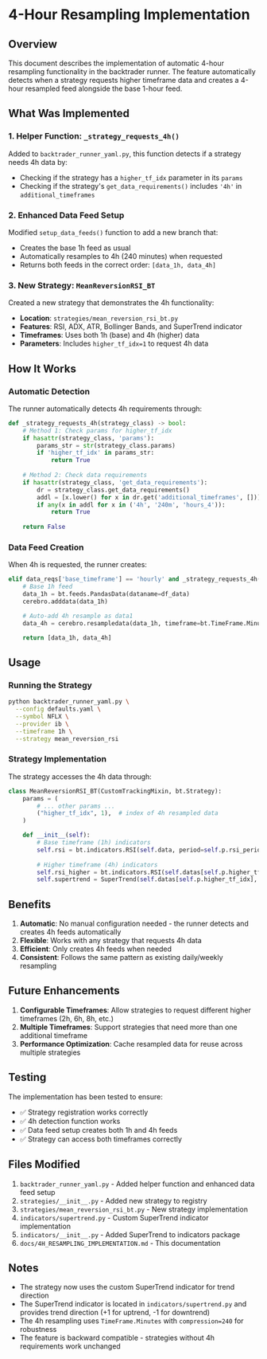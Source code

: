 # 4-Hour Resampling Implementation

## Overview

This document describes the implementation of automatic 4-hour resampling functionality in the backtrader runner. The feature automatically detects when a strategy requests higher timeframe data and creates a 4-hour resampled feed alongside the base 1-hour feed.

## What Was Implemented

### 1. Helper Function: `_strategy_requests_4h()`

Added to `backtrader_runner_yaml.py`, this function detects if a strategy needs 4h data by:

- Checking if the strategy has a `higher_tf_idx` parameter in its `params`
- Checking if the strategy's `get_data_requirements()` includes `'4h'` in `additional_timeframes`

### 2. Enhanced Data Feed Setup

Modified `setup_data_feeds()` function to add a new branch that:

- Creates the base 1h feed as usual
- Automatically resamples to 4h (240 minutes) when requested
- Returns both feeds in the correct order: `[data_1h, data_4h]`

### 3. New Strategy: `MeanReversionRSI_BT`

Created a new strategy that demonstrates the 4h functionality:

- **Location**: `strategies/mean_reversion_rsi_bt.py`
- **Features**: RSI, ADX, ATR, Bollinger Bands, and SuperTrend indicator
- **Timeframes**: Uses both 1h (base) and 4h (higher) data
- **Parameters**: Includes `higher_tf_idx=1` to request 4h data

## How It Works

### Automatic Detection

The runner automatically detects 4h requirements through:

```python
def _strategy_requests_4h(strategy_class) -> bool:
    # Method 1: Check params for higher_tf_idx
    if hasattr(strategy_class, 'params'):
        params_str = str(strategy_class.params)
        if 'higher_tf_idx' in params_str:
            return True
    
    # Method 2: Check data requirements
    if hasattr(strategy_class, 'get_data_requirements'):
        dr = strategy_class.get_data_requirements()
        addl = [x.lower() for x in dr.get('additional_timeframes', [])]
        if any(x in addl for x in ('4h', '240m', 'hours_4')):
            return True
    
    return False
```

### Data Feed Creation

When 4h is requested, the runner creates:

```python
elif data_reqs['base_timeframe'] == 'hourly' and _strategy_requests_4h(strategy_class):
    # Base 1h feed
    data_1h = bt.feeds.PandasData(dataname=df_data)
    cerebro.adddata(data_1h)

    # Auto-add 4h resample as data1
    data_4h = cerebro.resampledata(data_1h, timeframe=bt.TimeFrame.Minutes, compression=240)

    return [data_1h, data_4h]
```

## Usage

### Running the Strategy

```bash
python backtrader_runner_yaml.py \
  --config defaults.yaml \
  --symbol NFLX \
  --provider ib \
  --timeframe 1h \
  --strategy mean_reversion_rsi
```

### Strategy Implementation

The strategy accesses the 4h data through:

```python
class MeanReversionRSI_BT(CustomTrackingMixin, bt.Strategy):
    params = (
        # ... other params ...
        ("higher_tf_idx", 1),  # index of 4h resampled data
    )

    def __init__(self):
        # Base timeframe (1h) indicators
        self.rsi = bt.indicators.RSI(self.data, period=self.p.rsi_period)
        
        # Higher timeframe (4h) indicators
        self.rsi_higher = bt.indicators.RSI(self.datas[self.p.higher_tf_idx], period=self.p.rsi_period)
        self.supertrend = SuperTrend(self.datas[self.p.higher_tf_idx], period=10, multiplier=3.0)
```

## Benefits

1. **Automatic**: No manual configuration needed - the runner detects and creates 4h feeds automatically
2. **Flexible**: Works with any strategy that requests 4h data
3. **Efficient**: Only creates 4h feeds when needed
4. **Consistent**: Follows the same pattern as existing daily/weekly resampling

## Future Enhancements

1. **Configurable Timeframes**: Allow strategies to request different higher timeframes (2h, 6h, 8h, etc.)
2. **Multiple Timeframes**: Support strategies that need more than one additional timeframe
3. **Performance Optimization**: Cache resampled data for reuse across multiple strategies

## Testing

The implementation has been tested to ensure:

- ✅ Strategy registration works correctly
- ✅ 4h detection function works
- ✅ Data feed setup creates both 1h and 4h feeds
- ✅ Strategy can access both timeframes correctly

## Files Modified

1. `backtrader_runner_yaml.py` - Added helper function and enhanced data feed setup
2. `strategies/__init__.py` - Added new strategy to registry
3. `strategies/mean_reversion_rsi_bt.py` - New strategy implementation
4. `indicators/supertrend.py` - Custom SuperTrend indicator implementation
5. `indicators/__init__.py` - Added SuperTrend to indicators package
6. `docs/4H_RESAMPLING_IMPLEMENTATION.md` - This documentation

## Notes

- The strategy now uses the custom SuperTrend indicator for trend direction
- The SuperTrend indicator is located in `indicators/supertrend.py` and provides trend direction (+1 for uptrend, -1 for downtrend)
- The 4h resampling uses `TimeFrame.Minutes` with `compression=240` for robustness
- The feature is backward compatible - strategies without 4h requirements work unchanged
